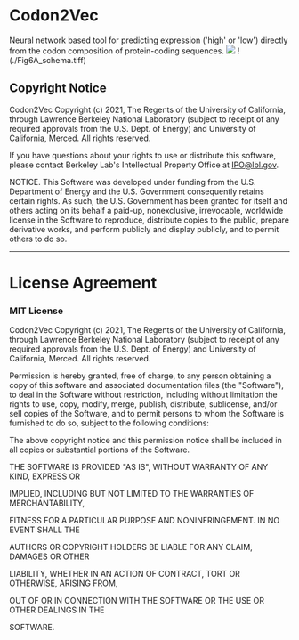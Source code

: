 # Codon2Vec
Neural network based tool for predicting expression ('high' or 'low') directly from the codon composition of protein-coding sequences. 
<img src='./Fig6A_schema.tiff'>
!(./Fig6A_schema.tiff)
## Copyright Notice 

Codon2Vec Copyright (c) 2021, The Regents of the University of California,
through Lawrence Berkeley National Laboratory (subject to receipt of any
required approvals from the U.S. Dept. of Energy) and University of
California, Merced. All rights reserved.

If you have questions about your rights to use or distribute this software,
please contact Berkeley Lab's Intellectual Property Office at
IPO@lbl.gov.

NOTICE.  This Software was developed under funding from the U.S. Department
of Energy and the U.S. Government consequently retains certain rights.  As
such, the U.S. Government has been granted for itself and others acting on
its behalf a paid-up, nonexclusive, irrevocable, worldwide license in the
Software to reproduce, distribute copies to the public, prepare derivative 
works, and perform publicly and display publicly, and to permit others to do so.


****************************
# License Agreement 

### MIT License

Codon2Vec Copyright (c) 2021, The Regents of the University of California,
through Lawrence Berkeley National Laboratory (subject to receipt of any
required approvals from the U.S. Dept. of Energy) and University of
California, Merced. All rights reserved.

Permission is hereby granted, free of charge, to any person obtaining a copy 
of this software and associated documentation files (the "Software"), to deal 
in the Software without restriction, including without limitation the rights to use,
copy, modify, merge, publish, distribute, sublicense, and/or sell copies of the 
Software, and to permit persons to whom the Software is furnished to do so,
subject to the following conditions:

The above copyright notice and this permission notice shall be included in all
copies or substantial portions of the Software.

THE SOFTWARE IS PROVIDED "AS IS", WITHOUT WARRANTY OF ANY KIND, EXPRESS OR

IMPLIED, INCLUDING BUT NOT LIMITED TO THE WARRANTIES OF MERCHANTABILITY,

FITNESS FOR A PARTICULAR PURPOSE AND NONINFRINGEMENT. IN NO EVENT SHALL THE

AUTHORS OR COPYRIGHT HOLDERS BE LIABLE FOR ANY CLAIM, DAMAGES OR OTHER

LIABILITY, WHETHER IN AN ACTION OF CONTRACT, TORT OR OTHERWISE, ARISING FROM,

OUT OF OR IN CONNECTION WITH THE SOFTWARE OR THE USE OR OTHER DEALINGS IN THE 

SOFTWARE.
